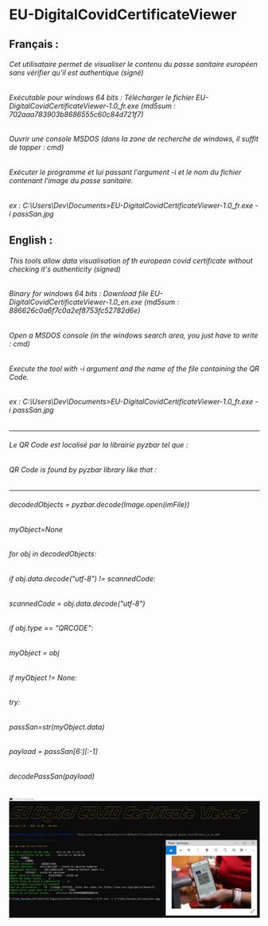 # EU-DigitalCovidCertificateViewer


## Français :


###### Cet utilisataire permet de visualiser le contenu du passe sanitaire européen sans vérifier qu'il est authentique (signé) 
###### Exécutable pour windows 64 bits : Télécharger le fichier EU-DigitalCovidCertificateViewer-1.0_fr.exe (md5sum : 702aaa783903b8686555c60c84d721f7)
###### Ouvrir une console MSDOS (dans la zone de recherche de windows, il suffit de tapper : cmd)
###### Exécuter le programme et lui passant l'argument -i et le nom du fichier contenant l'image du passe sanitaire.
###### ex : C:\Users\Dev\Documents>EU-DigitalCovidCertificateViewer-1.0_fr.exe -i passSan.jpg


## English :


###### This tools allow data visualisation of th european covid certificate without checking it's authenticity (signed) 
###### Binary for windows 64 bits : Download file EU-DigitalCovidCertificateViewer-1.0_en.exe (md5sum : 886626c0a6f7c0a2ef8753fc52782d6e)
###### Open a MSDOS console (in the windows search area, you just have to write : cmd)
###### Execute the tool with -i argument and the name of the file containing the QR Code.
###### ex : C:\Users\Dev\Documents>EU-DigitalCovidCertificateViewer-1.0_fr.exe -i passSan.jpg

----------------------------------------------------------------

###### Le QR Code est localisé par la librairie pyzbar tel que :
###### QR Code is found by pyzbar library like that :
----------------------------------------------------------------

###### decodedObjects = pyzbar.decode(Image.open(imFile))
###### myObject=None
###### for obj in decodedObjects:
###### if obj.data.decode("utf-8") != scannedCode: 
######   scannedCode = obj.data.decode("utf-8")
######   if obj.type == "QRCODE":
######         myObject = obj
###### if myObject != None:
######  try:  
######   passSan=str(myObject.data) 
######   payload = passSan[6:][:-1]
######   decodePassSan(payload)
![Screenshot](https://github.com/go-mcf/EU-DigitalCovidCertificateViewer/blob/main/Screenshot.JPG)
